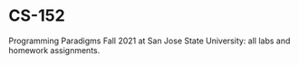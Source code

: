 # CS-152
Programming Paradigms Fall 2021 at San Jose State University: all labs and homework assignments.
